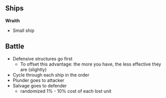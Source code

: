 ## Ships

**Wraith**
- Small ship


## Battle

- Defensive structures go first
  - To offset this advantage: the more you have, the less effective they are (slightly)
- Cycle through each ship in the order
- Plunder goes to attacker
- Salvage goes to defender
  - randomized 1% - 10% cost of each lost unit